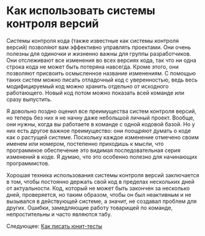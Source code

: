 # Как использовать системы контроля версий
[//]: # (Version:1.0.0)
Системы контроля кода (также известные как системы контроля версий) позволяют вам эффективно управлять проектами. Они очень полезны для одиночки и жизненно важны для группы разработчиков. Они отслеживают все изменения во всех версиях кода, так что ни одна строка кода не может быть потеряна навсегда. Кроме этого, они позволяют присвоить осмысленное название изменениям. С помощью таких систем можно писать отладочный код с уверенностью, ведь весь модифицируемый код можно хранить отдельно от исходного работающего. Новый код потом можно показать всей команде или сразу выпустить.

Я довольно поздно оценил все преимущества систем контроля версий, но теперь без них я не начну даже небольшой личный проект. Вообще, они нужны, когда вы работаете в команде с одной кодовой базой. Но у них есть другое важное преимущество: они поощряют думать о коде как о растущей системе. Поскольку каждое изменение отмечено своим именем или номером, постепенно приходишь к мысли, что программное обеспечение это видимая последовательная серия изменений в коде. Я думаю, что это особенно полезно для начинающих программистов.

Хорошая техника использования системы контроля версий заключается в том, чтобы постоянно держать свой код в пределах нескольких дней от актуальности. Код, который не может быть закончен за несколько дней, проверяется, но таким образом, чтобы он был неактивным и не вызывался в действующей системе, а значит, не создавал проблем для других. Ошибки, замедляющие работу товарищей по команде, непростительны и часто являются табу.

Следующее: [Как писать юнит-тесты](08-How-to-Unit-Test.md)
